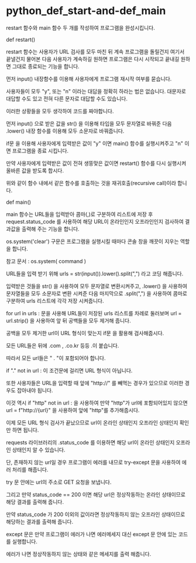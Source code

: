 # python_def_start-and-def_main

restart 함수와 main 함수 두 개를 작성하여 프로그램을 완성시킵니다.

def restart()

restart 함수는 사용자가 URL 검사를 모두 마친 뒤 계속 프로그램을 돌릴건지 여기서 끝낼건지 물어본 다음 사용자가 계속하길 원하면 프로그램은 다시 시작되고 끝내길 원하면 그대로 종료되는 기능을 합니다.

먼저 input() 내장함수를 이용해 사용자에게 프로그램 재시작 여부를 묻습니다.

사용자들이 모두 "y", 또는 "n" 이라는 대답을 정확히 하라는 법은 없습니다. 대문자로 대답할 수도 있고 전혀 다른 문자로 대답할 수도 있습니다. 

이러한 상황들을 모두 생각하여 코드를 짜야합니다.

먼저 input() 으로 받은 값을 str() 을 이용해 타입을 모두 문자열로 바꿔준 다음 .lower() 내장 함수를 이용해 모두 소문자로 바꿔줍니다.

if문 을 이용해 사용자에게 입력받은 값이 "y" 이면 main() 함수를 실행시켜주고 "n" 이면 프로그램을 종료 시킵니다.

만약 사용자에게 입력받은 값이 전혀 생뚱맞은 값이면 restart() 함수를 다시 실행시켜 올바른 값을 받도록 합시다.

위와 같이 함수 내에서 같은 함수를 호출하는 것을 재귀호출(recursive call)이라 합니다.



def main()

main 함수는 URL들을 입력받아 콤마(,)로 구분하여 리스트에 저장 후 request.status_code 를 사용하여 해당 URL이 온라인인지 오프라인인지 검사하여 결과값을 출력해 주는 기능을 합니다.

os.system('clear') 구문은 프로그램을 실행시킬 때마다 콘솔 창을 깨끗이 지우는 역할을 합니다.

참고 문서 : os.system( command )

URL들을 입력 받기 위해 urls = str(input()).lower().split(",") 라고 코딩 해줍니다.

입력받은 것들을 str() 을 사용하여 모두 문자열로 변환시켜주고, .lower() 을 사용하여 문자열들을 모두 소문자로 변환 시켜준 다음 마지막으로 .split(",") 을 사용하여 콤마로 구분하여 urls 리스트에 각각 저장 시켜줍니다.

for url in urls : 문을 사용해 URL들이 저장된 urls 리스트를 차례로 둘러보며 url = url.strip() 을 사용하여 앞 뒤 공백들을 모두 제거해 줍니다.

공백을 모두 제거한 url이 URL 형식이 맞는지 if문 을 활용해 검사해줍시다.

모든 URL들은 뒤에 .com , .co.kr 등등 .이 붙습니다.

따라서 모든 url들은 " . "이 포함되어야 합니다.

if "." not in url : 이 조건문에 걸리면 URL 형식이 아닙니다.

또한 사용자들은 URL을 입력할 때 앞에 "http://" 를 빼먹는 경우가 있으므로 이러한 경우도 잡아내야 됩니다.

이것 역시 if "http" not in url : 을 사용하여 만약 "http"가 url에 포함되어있지 않으면 url = f"http://{url}" 을 사용하여 앞에 "http"를 추가해줍시다.

이제 모든 URL 형식 검사가 끝났으므로 url이 온라인 상태인지 오프라인 상태인지 확인만 하면 됩니다.

requests 라이브러리의 .status_code 를 이용하면 해당 url이 온라인 상태인지 오프라인 상태인지 알 수 있습니다.

단, 존재하지 않는 url일 경우 프로그램이 에러를 내므로 try-except 문을 사용하여 에러 처리를 해줍니다.

try 문 안에는 url의 주소로 GET 요청을 보냅니다.

그리고 만약 status_code == 200 이면 해당 url은 정상작동하는 온라인 상태이므로 해당 결과를 출력해 줍니다.

만약 status_code 가 200 이외의 값이라면 정상작동하지 않는 오프라인 상태이므로 해당하는 결과를 출력해 줍니다.

except 문은 만약 프로그램이 에러가 나면 에러메세지 대신 except 문 안에 있는 코드를 실행합니다.

에러가 나면 정상작동하지 않는 상태와 같은 메세지를 출력 해줍니다.
